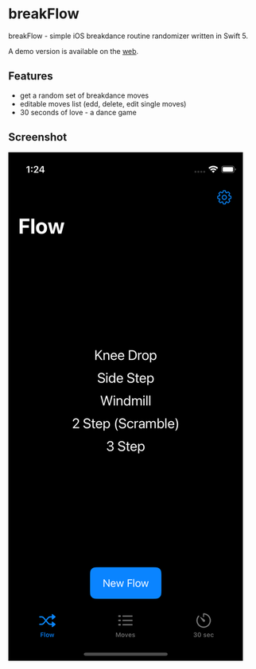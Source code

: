 # breakFlow
breakFlow - simple iOS breakdance routine randomizer written in Swift 5.

A demo version is available on the [web](https://vivalaresistance.ru/breakflow/). 

## Features
- get a random set of breakdance moves
- editable moves list (edd, delete, edit single moves)
- 30 seconds of love - a dance game

## Screenshot
![screenshot-breakFlow](https://github.com/vikgor/breakFlow/blob/master/screenshot.png)
